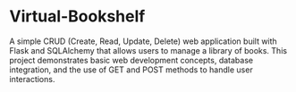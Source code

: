# Virtual-Bookshelf
A simple CRUD (Create, Read, Update, Delete) web application built with Flask and SQLAlchemy that allows users to manage a library of books. This project demonstrates basic web development concepts, database integration, and the use of GET and POST methods to handle user interactions.

